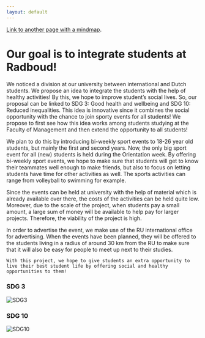 ```yaml
---
layout: default
---
```


[Link to another page with a mindmap](./mindmap.png).


# Our goal is to integrate students at Radboud!

We noticed a division at our university between international and Dutch students. We propose an idea to integrate the students with the help of healthy activities! By this, we hope to improve student’s social lives. So, our proposal can be linked to SDG 3: Good health and wellbeing and SDG 10: Reduced inequalities. This idea is innovative since it combines the social opportunity with the chance to join sporty events for all students! We propose to first see how this idea works among students studying at the Faculty of Management and then extend the opportunity to all students!

We plan to do this by introducing bi-weekly sport events to 18-26 year old students, but mainly the first and second years. Now, the only big sport event for all (new) students is held during the Orientation week. By offering bi-weekly sport events, we hope to make sure that students will get to know their teammates well enough to make friends, but also to focus on letting students have time for other activities as well. The sports activities can range from volleyball to swimming for example.

Since the events can be held at university with the help of material which is already available over there, the costs of the activities can be held quite low. Moreover, due to the scale of the project, when students pay a small amount, a large sum of money will be available to help pay for larger projects. Therefore, the viability of the project is high. 

In order to advertise the event, we  make use of the RU international office for advertising. When the events have been planned, they will be offered to the students living in a radius of around 30 km from the RU to make sure that it will also be easy for people to meet up next to their studies.
```
With this project, we hope to give students an extra opportunity to live their best student life by offering social and healthy opportunities to them!
```
### SDG 3

![SDG3](https://socialsandsports.social/Goal03.png)

### SDG 10

![SDG10](https://socialsandsports.social/Goal10.png)
